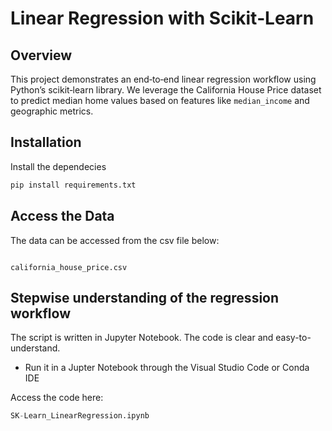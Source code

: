 # Linear Regression with Scikit‑Learn

## Overview  
This project demonstrates an end‑to‑end linear regression workflow using Python’s scikit‑learn library. We leverage the California House Price dataset to predict median home values based on features like `median_income` and geographic metrics.

## Installation  

Install the dependecies
``` python
pip install requirements.txt
```

## Access the Data

The data can be accessed from the csv file below: 
``` csv

california_house_price.csv
```

## Stepwise understanding of the regression workflow

The script is written in Jupyter Notebook. The code is clear and easy-to-understand.

- Run it in a Jupter Notebook through the Visual Studio Code or Conda IDE 

Access the code here:

``` python
SK-Learn_LinearRegression.ipynb
